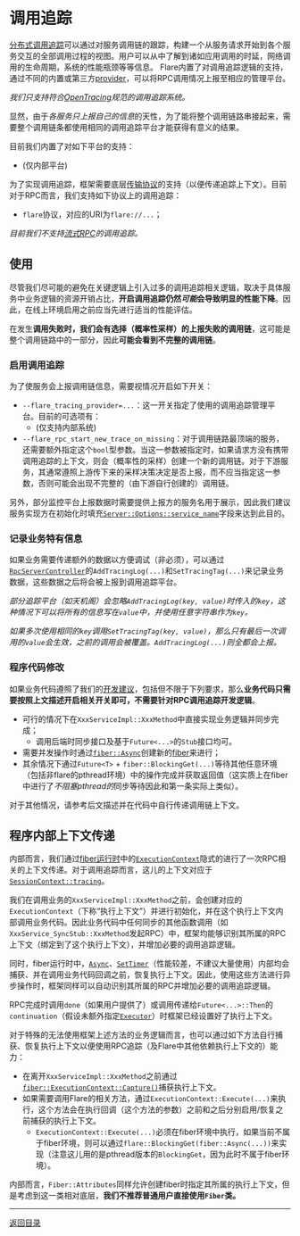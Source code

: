 # 调用追踪

[分布式调用追踪](https://research.google/pubs/pub36356/)可以通过对服务调用链的跟踪，构建一个从服务请求开始到各个服务交互的全部调用过程的视图。用户可以从中了解到诸如应用调用的时延，网络调用的生命周期，系统的性能瓶颈等等信息。
Flare内置了对调用追踪逻辑的支持，通过不同的内置或第三方[provider](../rpc/tracing/tracing_ops_provider.h)，可以将RPC调用情况上报至相应的管理平台。

*我们只支持符合[OpenTracing](https://opentracing.io/)规范的调用追踪系统。*

显然，由于*各服务只上报自己的信息*的天性，为了能将整个调用链路串接起来，需要整个调用链条都使用相同的调用追踪平台才能获得有意义的结果。

目前我们内置了对如下平台的支持：

- (仅内部平台)

为了实现调用追踪，框架需要底层[传输协议](protocol.md)的支持（以便传递追踪上下文）。目前对于RPC而言，我们支持如下协议上的调用追踪：

- `flare`协议，对应的URI为`flare://...`；

*目前我们不支持[流式RPC](streaming-rpc.md)的调用追踪。*

## 使用

尽管我们尽可能的避免在关键逻辑上引入过多的调用追踪相关逻辑，取决于具体服务中业务逻辑的资源开销占比，**开启调用追踪仍然*可能*会导致明显的性能下降**。因此，在线上环境启用之前应当先进行适当的性能评估。

在发生**调用失败时，我们会有选择（概率性采样）的上报失败的调用链**，这可能是整个调用链路中的一部分，因此**可能会看到不完整的调用链**。

### 启用调用追踪

为了使服务会上报调用链信息，需要视情况开启如下开关：

- `--flare_tracing_provider=...`：这一开关指定了使用的调用追踪管理平台。目前的可选项有：
  - (仅支持内部系统)
- `--flare_rpc_start_new_trace_on_missing`：对于调用链路最顶端的服务，还需要额外指定这个`bool`型参数。当这一参数被指定时，如果请求方没有携带调用追踪的上下文，则会（概率性的采样）创建一个新的调用链。对于下游服务，其通常遵照上游传下来的采样决策决定是否上报，而不应当指定这一参数，否则可能会出现不完整的（由下游自行创建的）调用链。

另外，部分监控平台上报数据时需要提供上报方的服务名用于展示，因此我们建议服务实现方在初始化时填充[`Server::Options::service_name`](../rpc/server.h)字段来达到此目的。

### 记录业务特有信息

如果业务需要传递额外的数据以方便调试（非必须），可以通过[`RpcServerController`](../rpc/rpc_server_controller.h)的`AddTracingLog(...)`和`SetTracingTag(...)`来记录业务数据，这些数据之后将会被上报到调用追踪平台。

*部分追踪平台（如天机阁）会忽略`AddTracingLog(key, value)`时传入的`key`，这种情况下可以将所有的信息写在`value`中，并使用任意字符串作为`key`。*

*如果多次使用相同的`key`调用`SetTracingTag(key, value)`，那么只有最后一次调用的`value`会生效，之前的调用会被覆盖。`AddTracingLog(...)`则全都会上报。*

### 程序代码修改

如果业务代码遵照了我们的[开发建议](intro-rpc.md)，包括但不限于下列要求，那么**业务代码只需要按照上文描述开启相关开关即可，不需要针对RPC调用追踪开发逻辑**。

- 可行的情况下在`XxxServiceImpl::XxxMethod`中直接实现业务逻辑并同步完成；
  - 调用后端时同步接口及基于`Future<...>`的`Stub`接口均可。
- 需要并发操作时通过[`fiber::Async`](../fiber/async.h)创建新的[fiber](fiber.md)来进行；
- 其余情况下通过`Future<T>` + `fiber::BlockingGet(...)`等待其他任意环境（包括非flare的pthread环境）中的操作完成并获取返回值（这实质上在fiber中进行了*不阻塞pthread的*同步等待因此和第一条实际上类似）。

对于其他情况，请参考后文描述并在代码中自行传递调用链上下文。

## 程序内部上下文传递

内部而言，我们通过[fiber运行时](../fiber)中的[`ExecutionContext`](../fiber/execution_context.h)隐式的进行了一次RPC相关的上下文传递。对于调用追踪而言，这儿的上下文对应于[`SessionContext::tracing`](../rpc/internal/session_context.h)。

我们在调用业务的`XxxServiceImpl::XxxMethod`之前，会创建对应的`ExecutionContext`（下称“执行上下文”）并进行初始化，并在这个执行上下文内部调用业务代码。因此业务代码中任何同步的其他函数调用（如`XxxService_SyncStub::XxxMethod`发起RPC）中，框架均能够识别其所属的RPC上下文（绑定到了这个执行上下文），并增加必要的调用追踪逻辑。

同时，fiber运行时中，[`Async`](../fiber/async.h)、[`SetTimer`](../fiber/timer.h)（性能较差，不建议大量使用）内部均会捕获、并在调用业务代码回调之前，恢复执行上下文。因此，使用这些方法进行异步操作时，框架同样可以自动识别其所属的RPC并增加必要的调用追踪逻辑。

RPC完成时调用`done`（如果用户提供了）或调用传递给`Future<...>::Then`的`continuation`（假设未额外指定[`Executor`](../base/future/executor.h)）时框架已经设置好了执行上下文。

对于特殊的无法使用框架上述方法的业务逻辑而言，也可以通过如下方法自行捕获、恢复执行上下文以便使用RPC追踪（及Flare中其他依赖执行上下文的）能力：

- 在离开`XxxServiceImpl::XxxMethod`之前通过[`fiber::ExecutionContext::Capture()`](../fiber/execution_context.h)捕获执行上下文。
- 如果需要调用Flare的相关方法，通过`ExecutionContext::Execute(...)`来执行，这个方法会在执行回调（这个方法的参数）之前和之后分别启用/恢复之前捕获的执行上下文。
  - `ExecutionContext::Execute(...)`必须在fiber环境中执行，如果当前不属于fiber环境，则可以通过`flare::BlockingGet(fiber::Async(...))`来实现（注意这儿用的是pthread版本的`BlockingGet`，因为此时不属于fiber环境）。

内部而言，`Fiber::Attributes`同样允许创建fiber时指定其所属的执行上下文，但是考虑到这一类相对底层，**我们不推荐普通用户直接使用`Fiber`类。**

---
[返回目录](README.md)
